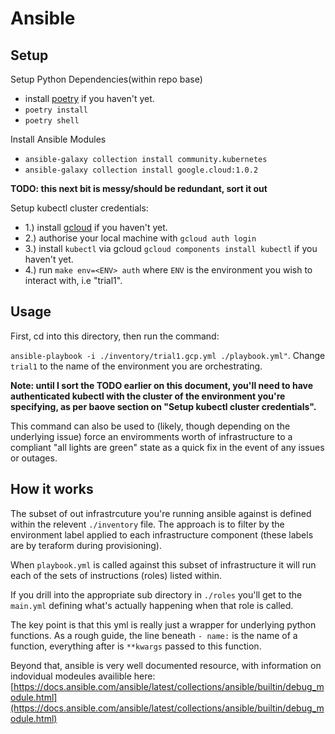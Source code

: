 # Ansible


## Setup

Setup Python Dependencies(within repo base)

- install [poetry](https://pypi.org/project/poetry/) if you haven't yet.
- `poetry install`
- `poetry shell`

Install Ansible Modules
- `ansible-galaxy collection install community.kubernetes`
- `ansible-galaxy collection install google.cloud:1.0.2`

**TODO: this next bit is messy/should be redundant, sort it out**

Setup kubectl cluster credentials:
- 1.) install [gcloud](https://cloud.google.com/sdk/docs/install-sdk) if you haven't yet.
- 2.) authorise your local machine with `gcloud auth login`
- 3.) install `kubectl` via gcloud `gcloud components install kubectl` if you haven't yet.
- 4.) run `make env=<ENV> auth` where `ENV` is the environment you wish to interact with, i.e "trial1".

## Usage

First, cd into this directory, then run the command:

`ansible-playbook -i ./inventory/trial1.gcp.yml ./playbook.yml"`. Change `trial1` to the name of the environment you are orchestrating.

**Note: until I sort the TODO earlier on this document, you'll need to have authenticated kubectl with the cluster of the environment you're specifying, as per baove section on "Setup kubectl cluster credentials".**

This command can also be used to (likely, though depending on the underlying issue) force an enviromments worth of infrastructure to a compliant "all lights are green" state as a quick fix in the event of any issues or outages.
 

 ## How it works

The subset of out infrastrcuture you're running ansible against is defined within the relevent `./inventory` file. The approach is to filter by the environment label applied to each infrastructure component (these labels are by teraform during provisioning).

When `playbook.yml` is called against this subset of infrastructure it will run each of the sets of instructions (roles) listed within.

If you drill into the appropriate sub directory in `./roles` you'll get to the `main.yml` defining what's actually happening when that role is called.

The key point is that this yml is really just a wrapper for underlying python functions. As a rough guide, the line beneath `- name:` is the name of a function, everything after is `**kwargs` passed to this function.

Beyond that, ansible is very well documented resource, with information on indovidual modeules availible here: [https://docs.ansible.com/ansible/latest/collections/ansible/builtin/debug_module.html](https://docs.ansible.com/ansible/latest/collections/ansible/builtin/debug_module.html)
